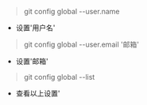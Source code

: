 > git config global --user.name 
- 设置'用户名'
> git config global --user.email '邮箱'
- 设置'邮箱'
> git config global --list  
- 查看以上设置'